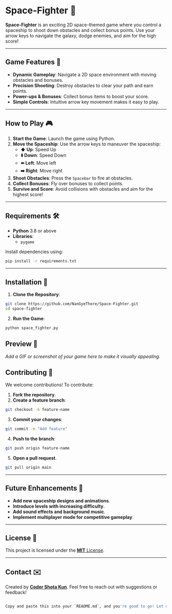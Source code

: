 # **Space-Fighter** 🚀  

**Space-Fighter** is an exciting 2D space-themed game where you control a spaceship to shoot down obstacles and collect bonus points. Use your arrow keys to navigate the galaxy, dodge enemies, and aim for the high score!  

---

## **Game Features** 🌟  

- **Dynamic Gameplay**: Navigate a 2D space environment with moving obstacles and bonuses.  
- **Precision Shooting**: Destroy obstacles to clear your path and earn points.  
- **Power-ups & Bonuses**: Collect bonus items to boost your score.  
- **Simple Controls**: Intuitive arrow key movement makes it easy to play.  

---

## **How to Play** 🎮  

1. **Start the Game**: Launch the game using Python.  
2. **Move the Spaceship**: Use the arrow keys to maneuver the spaceship:  
   - **⬆️ Up**: Speed Up  
   - **⬇️ Down**: Speed Down  
   - **⬅️ Left**: Move left  
   - **➡️ Right**: Move right  
3. **Shoot Obstacles**: Press the `Spacebar` to fire at obstacles.  
4. **Collect Bonuses**: Fly over bonuses to collect points.  
5. **Survive and Score**: Avoid collisions with obstacles and aim for the highest score!  

---

## **Requirements** 🛠️  

- **Python** 3.8 or above  
- **Libraries**:  
  - `pygame`  

Install dependencies using:  
  ```bash
  pip install -r requirements.txt
```

---

## **Installation** 🚀

1. **Clone the Repository**:
```bash
git clone https://github.com/NanGyeThore/Space-Fighter.git
cd space-fighter
```

2. **Run the Game**:
```bash
python space_fighter.py
```

## **Preview** 📸

*Add a GIF or screenshot of your game here to make it visually appealing.*

## **Contributing** 🤝

We welcome contributions! To contribute:
1. **Fork the repository**.
2. **Create a feature branch**:
```bash
git checkout -b feature-name
```
3. **Commit your changes**:
```bash
git commit -m "Add feature"
```
4. **Push to the branch**:
```bash
git push origin feature-name
```
5. **Open a pull request**.
```bash
git pull origin main
```

---

## **Future Enhancements** 🚀

- **Add new spaceship designs and animations**.
- **Introduce levels with increasing difficulty**.
- **Add sound effects and background music**.
- **Implement multiplayer mode for competitive gameplay**.

---

## **License** 📜

This project is licensed under the [**MIT** License](https://opensource.org/licenses/MIT).

---

## **Contact** ✉️

Created by [**Coder Shota Kun**](https://github.com/NanGyeThote). Feel free to reach out with suggestions or feedback!
```bash

Copy and paste this into your `README.md`, and you're good to go! Let me know if you want to tweak anything. 😊
```
